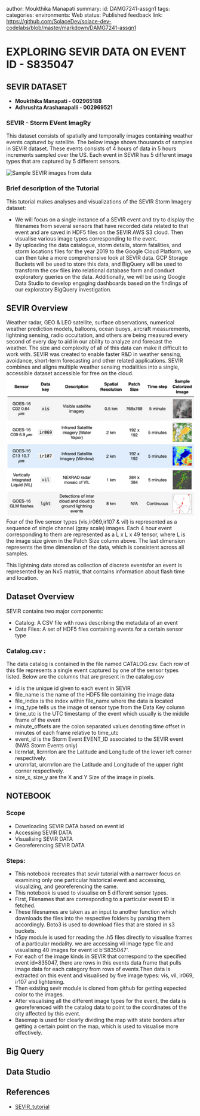 author: Moukthika Manapati
summary:
id: DAMG7241-assgn1
tags:
categories:
environments: Web
status: Published
feedback link: https://github.com/SolaceDev/solace-dev-codelabs/blob/master/markdown/DAMG7241-assgn1

# EXPLORING SEVIR DATA ON EVENT ID - S835047

## SEVIR DATASET

* **Moukthika Manapati - 002965188**
* **Adhrushta Arashanapalli - 002969521**



### SEVIR - Storm EVent ImagRy 

This dataset consists of spatially and temporally images containing weather events captured by satellite. The below image shows thousands of samples in SEVIR dataset. These events consists of 4 hours of data in 5 hours increments sampled over the US. Each event in SEVIR has 5 different image types that are captured by 5 different sensors.

![Sample SEVIR images from data](sevir_sample-2.gif)

### Brief description of the Tutorial

 This tutorial makes analyses and visualizations of the SEVIR Storm Imagery dataset:

* We will focus on a single instance of a SEVIR event and try to display the filenames from several sensors that have recorded data related to that event and are saved in HDF5 files on the SEVIR AWS S3 cloud. Then visualise various image types corresponding to the event.
* By uploading the data catalogue, storm details, storm fatalities, and storm locations files for the year 2019 to the Google Cloud Platform, we can then take a more comprehensive look at SEVIR data. GCP Storage Buckets will be used to store this data, and BigQuery will be used to transform the csv files into relational database form and conduct exploratory queries on the data. Additionally, we will be using Google Data Studio to develop engaging dashboards based on the findings of our exploratory BigQuery investigation.

## SEVIR Overview
Weather radar, GEO & LEO satellite, surface observations, numerical weather prediction models, balloons, ocean buoys, aircraft measurements, lightning sensing, radio occultation, and others are being measured every second of every day to aid in our ability to analyze and forecast the weather. The size and complexity of all of this data can make it difficult to work with.
SEVIR was created to enable faster R&D in weather sensing, avoidance, short-term forecasting and other related applications. SEVIR combines and aligns multiple weather sensing modalities into a single, accessible dataset accessible for free on the cloud.
![Modality](datakey.png)
Four of the five sensor types (vis,ir069,ir107 & vil) is represented as a sequence of single channel (gray scale) images. Each 4 hour event corresponding to them are represented as a L x L x 49 tensor, where L is the image size given in the Patch Size column above. The last dimension represents the time dimension of the data, which is consistent across all samples. 

This lightning data stored as collection of discrete eventsfor an event is represented by an Nx5 matrix, that contains information about flash time and location.

## Dataset Overview
SEVIR contains two major components:

- Catalog: A CSV file with rows describing the metadata of an event
- Data Files: A set of HDF5 files containing events for a certain sensor type

### Catalog.csv :
The data catalog is contained in the file named CATALOG.csv. Each row of this file represents a single event captured by one of the sensor types listed. Below are the columns that are present in the catalog.csv

- id is the unique id given to each event in SEVIR
- file_name is the name of the HDF5 file containing the image data
- file_index is the index within file_name where the data is located
- img_type tells us the image ot sensor type from the Data Key column
- time_utc is the UTC timestamp of the event which usually is the middle frame of the event
- minute_offsets are the colon separated values denoting time offset in minutes of each frame relative to time_utc
- event_id is the Storm Event EVENT_ID associated to the SEVIR event (NWS Storm Events only) 
- llcrnrlat, llcrnrlon are the Latitude and Longitude of the lower left corner respectively.
- urcrnrlat, urcrnrlon are the Latitude and Longitude of the upper right corner respectively.
- size_x, size_y are the X and Y Size of the image in pixels.

## NOTEBOOK 
### Scope 
- Downloading SEVIR DATA based on event id
- Accessing SEVIR DATA
- Visualising SEVIR DATA
- Georeferencing SEVIR DATA

### Steps:
- This notebook recreates that sevir tutorial with a narrower focus on examining only one particular historical event and accessing, visualizing, and georeferencing the same. 
- This notebook is used to visualise on 5 different sensor types.
- First, Filenames that are corresponding to a particular event ID is fetched.
- These filesnames are taken as an input to another function which downloads the files into the respective folders by parsing them accordingly. Boto3 is used to download files that are stored in s3 buckets.
- h5py module is used for reading the .h5 files directly to visualise frames of a particular modality. we are accessing vil image type file and visualising 40 images for event id b'S835047'.
- For each of the image kinds in SEVIR that correspond to the specified event id=835047, there are rows in this events data frame that pulls image data for each category from rows of events.Then data is extracted on this event and  visualised by five image types: vis, vil, ir069, ir107 and lightening.
- Then existing sevir module is cloned from github for getting expected color to the images.
- After visualising all the different image types for the event, the data is georeferenced with the catalog data to point to the coordinates of the  city affected by this event.
- Basemap is used for clearly dividing the map with state borders after getting a certain point on the map, which is used to visualise more effectively.

## Big Query

## Data Studio

## References
* [SEVIR_tutorial](https://nbviewer.org/github/MIT-AI-Accelerator/eie-sevir/blob/master/examples/SEVIR_Tutorial.ipynb#download)

